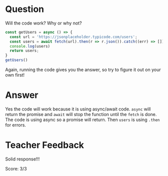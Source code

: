 # Question

Will the code work? Why or why not?

```js
const getUsers = async () => {
  const url = 'https://jsonplaceholder.typicode.com/users';
  const users = await fetch(url).then(r => r.json()).catch((err) => []);
  console.log(users)
  return users;
}
getUsers()
```

Again, running the code gives you the answer, so try to figure it out on your own first!

# Answer
Yes the code will work because it is using async/await code. `async` will return the promise and `await` will stop the function until the `fetch` is done. The code is using async so a promise will return. Then `users` is using `.then` for errors.

# Teacher Feedback

Solid response!!!

Score: 3/3